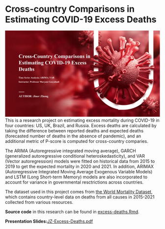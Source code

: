 # Cross-country Comparisons in Estimating COVID-19 Excess Deaths

<img src='covid.png'/>
This is a research project on estimating excess mortality during COVID-19 in four countries: US, UK, Brazil, and Russia. Excess deaths are calculated by taking the difference between reported deaths and expected deaths (forecasted number of deaths in the absence of pandemic), and an additional metric of P-score is computed for cross-country comparies.

The ARIMA (Autoregressive integrated moving average), GARCH (generalized autoregressive conditional heteroskedasticity), and VAR (Vector autoregression) models were fitted on historical data from 2015 to 2019 to get the expected mortality in 2020 and 2021. In addition, ARIMAX (Autoregressive Integrated Moving Average Exogenous Variable Models) and LSTM (Long Short-term Memory) models are also incorporated to account for variance in governmental resctrictions across countries.

The dataset used in this project comes from [the World Mortality Dataset](https://github.com/akarlinsky/world_mortality), which contains country-level data on deaths from all causes in 2015-2021 collected from various resources.

**Source code** in this research can be found in [excess-deaths.Rmd](https://github.com/Cyanjiner/covid19-excess-deaths/blob/main/excess-deaths.Rmd).

**Presentation Slides:**[JZ-Excess-Deaths.pdf](https://github.com/Cyanjiner/covid19-excess-deaths/blob/main/JZ-Excess-Deaths.pdf)
